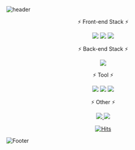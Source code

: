 
<!--
**wijoonwu/wijoonwu** is a ✨ _special_ ✨ repository because its `README.md` (this file) appears on your GitHub profile.

Here are some ideas to get you started:

- 🔭 I’m currently working on ...
- 🌱 I’m currently learning ...
- 👯 I’m looking to collaborate on ...
- 🤔 I’m looking for help with ...
- 💬 Ask me about ...
- 📫 How to reach me: ...
- 😄 Pronouns: ...
- ⚡ Fun fact: ...
-->


<!-- 헤더 ~ 푸터 -->
![header](https://capsule-render.vercel.app/api?type=waving&color=auto&height=200&section=header&text=Hello%20World!%20🥳&fontSize=70)

<div align="center">
 
 ⚡️ Front-end Stack  ⚡️
  
 
  <img src="https://img.shields.io/badge/HTML-E34F26?style=flat-square&logo=HTML5&logoColor=white"/> 
  <img src="https://img.shields.io/badge/CSS-1572B6?style=flat-square&logo=CSS3&logoColor=white"/> 
  <img src="https://img.shields.io/badge/JavaScript-F7DF1E?style=flat-square&logo=JavaScript&logoColor=white"/>
  
 
 
 ⚡️ Back-end Stack  ⚡️
 
 
  <img src="https://img.shields.io/badge/Java-007396?style=flat-square&logo=Java&logoColor=white"/> 
  
 
 
   ⚡️ Tool ⚡️
 
  
  <img src="https://img.shields.io/badge/Eclipse-2C2255?style=flat-square&logo=Eclipse&logoColor=white"/> 
  
  <img src="https://img.shields.io/badge/Visual Studio Code-007ACC?style=flat-square&logo=Visual Studio Code&logoColor=white"/> 
  
  <img src="https://img.shields.io/badge/Github-181717?style=flat-square&logo=Github&logoColor=white"/> 
  

  ⚡️ Other ⚡️
 
 
  <a href = "https://velog.io/@wijoonwu" >
  <img src="https://img.shields.io/badge/Velog-20C997?style=flat-square&logo=Velog&logoColor=white"/> 
  </a>
  <a href = "https://www.notion.so/9ac8fb641d9c4c43b532c2c3b35533ce" >
  <img src="https://img.shields.io/badge/Notion-000000?style=flat-square&logo=Notion&logoColor=white"/> 
  </a>
 
  

<!-- 방문자 수 -->
[![Hits](https://hits.seeyoufarm.com/api/count/incr/badge.svg?url=https%3A%2F%2Fgithub.com%2Fwijoonwu%2Fwijoonwu&count_bg=%23FF4EA7&title_bg=%23000000&icon=github.svg&icon_color=%23FFFFFF&title=hits&edge_flat=false)](https://hits.seeyoufarm.com)
  
</div>
  
![Footer](https://capsule-render.vercel.app/api?type=waving&color=auto&height=200&section=footer)


